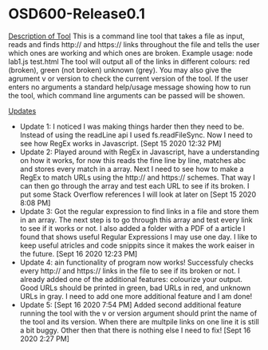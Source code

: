 # OSD600-Release0.1

<u>Description of Tool</u>
This is a command line tool that takes a file as input, reads and finds http:// and https:// links throughout the file and tells the user which ones are working and which ones are broken. Example usage: node lab1.js test.html
The tool will output all of the links in different colours: red (broken), green (not broken) unknown (grey). You may also give the agrument v or version to check the current version of the tool. If the user enters no arguments a standard help/usage message showing how to run the tool, which command line arguments can be passed will be showen. 

<u>Updates</u>
- Update 1: I noticed I was making things harder then they need to be. Instead of using the readLine api I used fs.readFileSync. Now I need to see how RegEx works in Javascript. [Sept 15 2020 12:32 PM]
- Update 2: Played around with RegEx in Javascript, have a understanding on how it works, for now this reads the fine line by line, matches abc and stores every match in a array. Next I need to see how to make a RegEx to match URLs using the http:// and https:// schemes. That way I can then go through the array and test each URL to see if its broken. I put some Stack Overflow references I will look at later on [Sept 15 2020 8:08 PM]
- Update 3: Got the regular expression to find links in a file and store them in an array. The next step is to go through this array and test every link to see if it works or not. I also added a folder with a PDF of a article I found that shows useful Regular Expressions I may use one day. I like to keep useful atricles and code snippits since it makes the work eaiser in the future. [Sept 16 2020 12:23 PM]
- Update 4: ain functionality of program now works! Successfuly checks every http:// and https:// links in the file to see if its broken or not. I already added one of the additional features: colourize your output. Good URLs should be printed in green, bad URLs in red, and unknown URLs in gray. I need to add one more additional feature and I am done!
- Update 5: [Sept 16 2020 7:54 PM] Added second additional feature running the tool with the v or version argument should print the name of the tool and its version. When there are multpile links on one line it is still a bit buggy. Other then that there is nothing else I need to fix!  [Sept 16 2020 2:27 PM]

